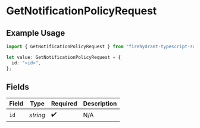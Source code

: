 # GetNotificationPolicyRequest

## Example Usage

```typescript
import { GetNotificationPolicyRequest } from "firehydrant-typescript-sdk/models/operations";

let value: GetNotificationPolicyRequest = {
  id: "<id>",
};
```

## Fields

| Field              | Type               | Required           | Description        |
| ------------------ | ------------------ | ------------------ | ------------------ |
| `id`               | *string*           | :heavy_check_mark: | N/A                |